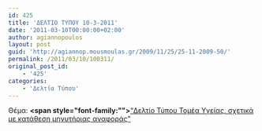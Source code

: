 ```yaml
---
id: 425
title: 'ΔΕΛΤΙΟ ΤΥΠΟΥ 10-3-2011'
date: '2011-03-10T00:00:00+02:00'
author: agiannopoulos
layout: post
guid: 'http://agiannop.mousmoulas.gr/2009/11/25/25-11-2009-50/'
permalink: /2011/03/10/100311/
original_post_id:
    - '425'
categories:
    - 'Δελτία Τύπου'
---
```


Θέμα: **<span style="font-family:""></span>**[“Δελτίο Τύπου Τομέα Υγείας, σχετικά με κατάθεση μηνυτήριας αναφοράς” ](http://localhost:8000/wp-content/uploads/2009/11/10032011_dt_gia_mynitiria_anafora.pdf)